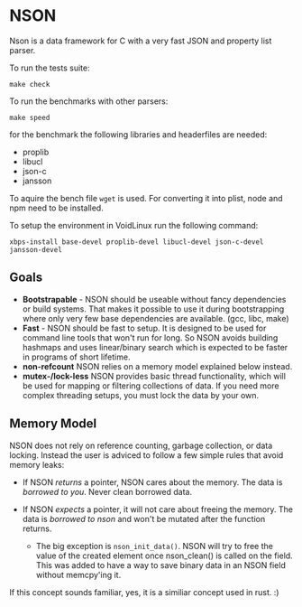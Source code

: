 NSON
====

Nson is a data framework for C with a very fast JSON and property list parser.

To run the tests suite:

	make check

To run the benchmarks with other parsers:

	make speed

for the benchmark the following libraries and headerfiles are needed:

 * proplib
 * libucl
 * json-c
 * jansson

To aquire the bench file `wget` is used. For converting it into plist, node and npm
need to be installed.

To setup the environment in VoidLinux run the following command:

	xbps-install base-devel proplib-devel libucl-devel json-c-devel jansson-devel

Goals
-----

 * **Bootstrapable** - NSON should be useable without fancy dependencies
   or build systems. That makes it possible to use it during bootstrapping where
   only very few base dependencies are available. (gcc, libc, make)
 * **Fast** - NSON should be fast to setup. It is designed to be used for command
   line tools that won't run for long. So NSON avoids building hashmaps and uses
   linear/binary search which is expected to be faster in programs of short
   lifetime.
 * **non-refcount** NSON relies on a memory model explained below instead.
 * **mutex-/lock-less** NSON provides basic thread functionality, which will
   be used for mapping or filtering collections of data. If you need more complex
   threading setups, you must lock the data by your own.
   

Memory Model
------------

NSON does not rely on reference counting, garbage collection, or data locking.
Instead the user is adviced to follow a few simple rules that avoid memory leaks:

 * If NSON _returns_ a pointer, NSON cares about the memory. The data is
   _borrowed to you_. Never clean borrowed data.

 * If NSON _expects_ a pointer, it will not care about freeing the memory.
   The data is _borrowed to nson_ and won't be mutated after the function
   returns.

   * The big exception is `nson_init_data()`. NSON will try to free the value
     of the created element once nson_clean() is called on the field.
     This was added to have a way to save binary data in an NSON field
     without memcpy'ing it.

If this concept sounds familiar, yes, it is a similiar concept used in rust. :)
